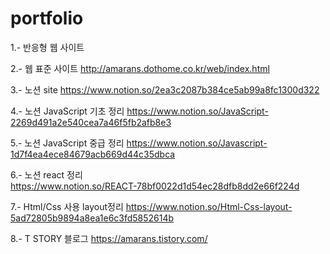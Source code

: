 # portfolio 
1.- 반응형 웹 사이트 


2.- 웹 표준 사이트 
    http://amarans.dothome.co.kr/web/index.html
    
3.- 노션 site 
    https://www.notion.so/2ea3c2087b384ce5ab99a8fc1300d322


4.- 노션 JavaScript 기초 정리 
    https://www.notion.so/JavaScript-2269d491a2e540cea7a46f5fb2afb8e3
 
5.- 노션 JavaScript 중급 정리
    https://www.notion.so/Javascript-1d7f4ea4ece84679acb669d44c35dbca

6.- 노션 react 정리  
    https://www.notion.so/REACT-78bf0022d1d54ec28dfb8dd2e66f224d
 
7.- Html/Css 사용 layout정리 
    https://www.notion.so/Html-Css-layout-5ad72805b9894a8ea1e6c3fd5852614b

8.- T STORY 블로그 
    https://amarans.tistory.com/
